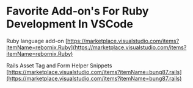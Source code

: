 # Favorite Add-on's For Ruby Development In VSCode

Ruby language add-on
[https://marketplace.visualstudio.com/items?itemName=rebornix.Ruby](https://marketplace.visualstudio.com/items?itemName=rebornix.Ruby)

Rails Asset Tag and Form Helper Snippets
[https://marketplace.visualstudio.com/items?itemName=bung87.rails](https://marketplace.visualstudio.com/items?itemName=bung87.rails)


